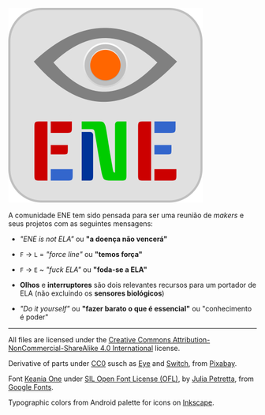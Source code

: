 ![Logo da Comunidade ENE](ene-394.png)

A comunidade ENE tem sido pensada para ser uma reunião de _makers_ e seus projetos com as seguintes mensagens:

- _"ENE is not ELA"_ ou **"a doença não vencerá"**

- `F` → `L` = _"force line"_ ou **"temos força"**

- `F` → `E` ~ _"fuck ELA"_ ou **"foda-se a ELA"**

- **Olhos** e **interruptores** são dois relevantes recursos para um portador de ELA (não excluindo os **sensores biológicos**)

- _"Do it yourself"_ ou **"fazer barato o que é essencial"** ou "conhecimento é poder"

---

All files are licensed under the [Creative Commons Attribution-NonCommercial-ShareAlike 4.0 International](https://creativecommons.org/licenses/by-nc-sa/4.0/) license.

Derivative of parts under [CC0](https://creativecommons.org/publicdomain/zero/1.0/deed.en) susch as [Eye](https://pixabay.com/en/eye-see-viewing-icon-1103592/) and [Switch](https://pixabay.com/en/switch-contact-button-on-off-1531504/), from [Pixabay](https://pixabay.com).

Font [Keania One](https://www.google.com/fonts/specimen/Keania+One) under [SIL Open Font License (OFL)](http://scripts.sil.org/cms/scripts/page.php?site_id=nrsi&id=OFL), by [Julia Petretta](mailto:julia.petretta@googlemail.com), from [Google Fonts](https://www.google.com/fonts/).

Typographic colors from Android palette for icons on [Inkscape](https://inkscape.org/en/download/).
